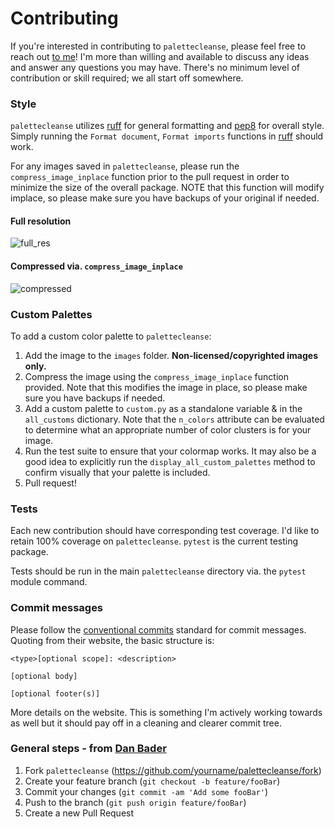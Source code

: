 # Contributing

If you're interested in contributing to `palettecleanse`, please feel free to reach
out [to me](mailto:jiaming.justin.chen@gmail.com)! I'm more than willing and available to discuss any ideas and answer any questions you may have. There's no minimum level of contribution or skill required; we all start off somewhere.

### Style
`palettecleanse` utilizes [ruff](https://github.com/astral-sh/ruff) for general formatting and [pep8](https://www.python.org/dev/peps/pep-0008/) for overall style. Simply running the `Format document`, `Format imports` functions in [ruff](https://github.com/astral-sh/ruff) should work.

For any images saved in `palettecleanse`, please run the `compress_image_inplace` function prior to the pull request in order to minimize the size of the overall package. NOTE that this function will modify implace, so please make sure you have backups of your original if needed.

#### Full resolution
![full_res](images/pink_roses_full_res.jpg)
#### Compressed via. `compress_image_inplace`
![compressed](images/pink_roses.jpg)

### Custom Palettes
To add a custom color palette to `palettecleanse`:
1. Add the image to the `images` folder. <b>Non-licensed/copyrighted images only.</b>
2. Compress the image using the `compress_image_inplace` function provided. Note that this modifies the image in place, so please make sure you have backups if needed.
3. Add a custom palette to `custom.py` as a standalone variable & in the `all_customs` dictionary. Note that the `n_colors` attribute can be evaluated to determine what an appropriate number of color clusters is for your image.
4. Run the test suite to ensure that your colormap works. It may also be a good idea to explicitly run the `display_all_custom_palettes` method to confirm visually that your palette is included.
5. Pull request!

### Tests
Each new contribution should have corresponding test coverage. I'd like to retain 100% coverage on ```palettecleanse```. `pytest` is the current testing package.

Tests should be run in the main `palettecleanse` directory via. the `pytest` module command.

### Commit messages
Please follow the [conventional commits](https://www.conventionalcommits.org/en/v1.0.0/#summary) standard for commit messages. Quoting from their website, the basic structure is:
```
<type>[optional scope]: <description>

[optional body]

[optional footer(s)]
```
More details on the website. This is something I'm actively working towards as well but it should pay off in a cleaning and clearer commit tree.

### General steps - from [Dan Bader](https://github.com/dbader/readme-template)
  1. Fork ```palettecleanse``` (https://github.com/yourname/palettecleanse/fork)
  2. Create your feature branch (```git checkout -b feature/fooBar```)
  3. Commit your changes (```git commit -am 'Add some fooBar'```)
  4. Push to the branch (```git push origin feature/fooBar```)
  5. Create a new Pull Request
